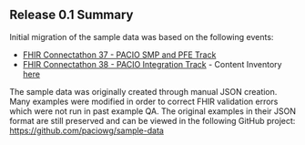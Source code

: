 ## Release 0.1 Summary

Initial migration of the sample data was based on the following events:
* [FHIR Connectathon 37 - PACIO SMP and PFE Track](https://confluence.hl7.org/spaces/FHIR/pages/263389262/2024+-+09+PACIO+SMP+and+PFE+Track)
* [FHIR Connectathon 38 - PACIO Integration Track](https://confluence.hl7.org/display/FHIR/2025+-+01+PACIO+Integration+Track) - Content Inventory [here](https://docs.google.com/spreadsheets/d/1O2ZfYk89XyGLTb04piKk7IP2NzhJEQ0Gc4h1dAkooKE/edit?gid=1217152263#gid=1217152263)

The sample data was originally created through manual JSON creation. Many examples were modified in order to correct FHIR validation errors which were not run in past example QA.
The original examples in their JSON format are still preserved and can be viewed in the following GitHub project: https://github.com/paciowg/sample-data 

  